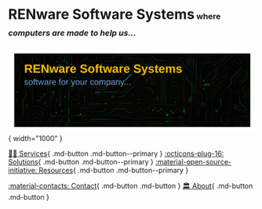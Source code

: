 

# RENware Software Systems<small><small><small markdown> where *computers are made to help us...*</small></small></small>


![ren background picture](./pictures/RENbackground.svg){ width="1000" }





[:office_worker: Services](services.md){ .md-button .md-button--primary }
[:octicons-plug-16: Solutions](solutions.md){ .md-button .md-button--primary }
[:material-open-source-initiative: Resources](resources.md){ .md-button .md-button--primary }

[:material-contacts: Contact](contact.md){ .md-button .md-button }
[:classical_building: About](about.md){ .md-button .md-button }

